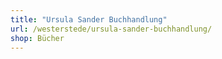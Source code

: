 ```yaml
---
title: "Ursula Sander Buchhandlung"
url: /westerstede/ursula-sander-buchhandlung/
shop: Bücher
---
```

